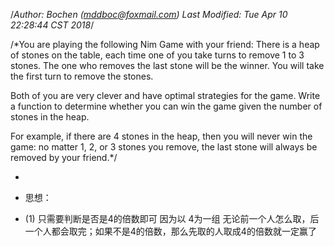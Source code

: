 /*Author: Bochen (mddboc@foxmail.com)
Last Modified: Tue Apr 10 22:28:44 CST 2018*/

/*You are playing the following Nim Game with your friend: There is a heap of stones on the table, each time one of you take turns to remove 1 to 3 stones. The one who removes the last stone will be the winner. You will take the first turn to remove the stones.

 Both of you are very clever and have optimal strategies for the game. Write a function to determine whether you can win the game given the number of stones in the heap.

 For example, if there are 4 stones in the heap, then you will never win the game: no matter 1, 2, or 3 stones you remove, the last stone will always be removed by your friend.*/


 
* 
* 思想：

* (1) 只需要判断是否是4的倍数即可 因为以 4为一组 无论前一个人怎么取，后一个人都会取完；如果不是4的倍数，那么先取的人取成4的倍数就一定赢了